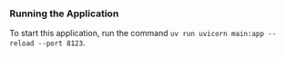 
### Running the Application
To start this application, run the command `uv run uvicorn main:app --reload --port 8123`.